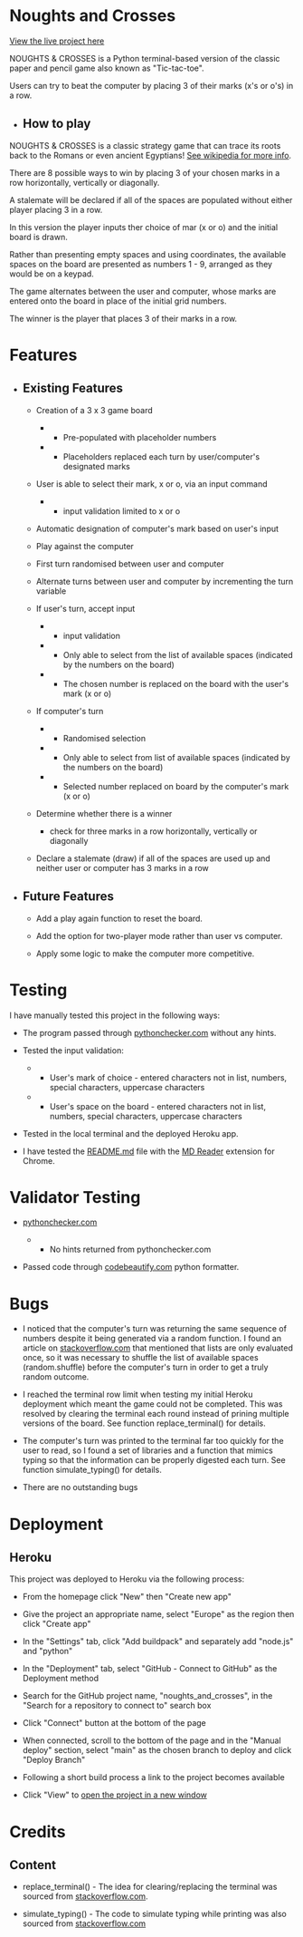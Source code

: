 # Noughts and Crosses

[View the live project here](https://noughts-and-crosses-rm.herokuapp.com/)

NOUGHTS & CROSSES is a Python terminal-based version of the classic paper and pencil game also known as "Tic-tac-toe".

Users can try to beat the computer by placing 3 of their marks (x's or o's) in a row.

+ ## How to play

NOUGHTS & CROSSES is a classic strategy game that can trace its roots back to the Romans or even ancient Egyptians!  [See wikipedia for more info](https://en.wikipedia.org/wiki/Tic-tac-toe).

There are 8 possible ways to win by placing 3 of your chosen marks in a row horizontally, vertically or diagonally.

A stalemate will be declared if all of the spaces are populated without either player placing 3 in a row.

In this version the player inputs ther choice of mar (x or o) and the initial board is drawn.

Rather than presenting empty spaces and using coordinates, the available spaces on the board are presented as numbers 1 - 9, arranged as they would be on a keypad.

The game alternates between the user and computer, whose marks are entered onto the board in place of the initial grid numbers.

The winner is the player that places 3 of their marks in a row.

# Features

+ ## Existing Features

    + Creation of a 3 x 3 game board

        + + Pre-populated with placeholder numbers

        + + Placeholders replaced each turn by user/computer's designated marks
    
    + User is able to select their mark, x or o, via an input command

        + + input validation limited to x or o

    + Automatic designation of computer's mark based on user's input

    + Play against the computer

    + First turn randomised between user and computer

    + Alternate turns between user and computer by incrementing the turn variable

    + If user's turn, accept input 

        + + input validation 
        
        + + Only able to select from the list of available spaces (indicated by the numbers on the board)

        + + The chosen number is replaced on the board with the user's mark (x or o)
    
    + If computer's turn

        + + Randomised selection 
        
        + + Only able to select from list of available spaces (indicated by the numbers on the board)

        + + Selected number replaced on board by the computer's mark (x or o)
    
    + Determine whether there is a winner

        + check for three marks in a row horizontally, vertically or diagonally

    + Declare a stalemate (draw) if all of the spaces are used up and neither user or computer has 3 marks in a row

+ ## Future Features

    + Add a play again function to reset the board.

    + Add the option for two-player mode rather than user vs computer.

    + Apply some logic to make the computer more competitive.

# Testing

I have manually tested this project in the following ways: 

+ The program passed through [pythonchecker.com](https://www.pythonchecker.com/) without any hints.

+ Tested the input validation:

    + + User's mark of choice - entered characters not in list, numbers, special characters, uppercase characters

    + + User's space on the board - entered characters not in list, numbers, special characters, uppercase characters 

+ Tested in the local terminal and the deployed Heroku app.

+ I have tested the [README.md](https://github.com/Rob-Mundy/Noughts_and_Crosses#readme) file with the [MD Reader](https://chrome.google.com/webstore/detail/md-reader/medapdbncneneejhbgcjceippjlfkmkg) extension for Chrome.

# Validator Testing

+ [pythonchecker.com](https://www.pythonchecker.com/)

    + + No hints returned from pythonchecker.com

+ Passed code through [codebeautify.com](https://codebeautify.org/python-formatter-beautifier) python formatter.

# Bugs

+ I noticed that the computer's turn was returning the same sequence of numbers despite it being generated via a random function. I found an article on [stackoverflow.com](https://stackoverflow.com/questions/47937813/random-choice-not-acting-random-at-all) that mentioned that lists are only evaluated once, so it was necessary to shuffle the list of available spaces (random.shuffle) before the computer's turn in order to get a truly random outcome.

+ I reached the terminal row limit when testing my initial Heroku deployment which meant the game could not be completed. This was resolved by clearing the terminal each round instead of prining multiple versions of the board.  See function replace_terminal() for details.

+ The computer's turn was printed to the terminal far too quickly for the user to read, so I found a set of libraries and a function that mimics typing so that the information can be properly digested each turn.  See function simulate_typing() for details.

+ There are no outstanding bugs

# Deployment

## Heroku 

This project was deployed to Heroku via the following process:

+ From the homepage click "New" then "Create new app"

+ Give the project an appropriate name, select "Europe" as the region then click "Create app"

+ In the "Settings" tab, click "Add buildpack" and separately add "node.js" and "python"

+ In the "Deployment" tab, select "GitHub - Connect to GitHub" as the Deployment method

+ Search for the GitHub project name, "noughts_and_crosses", in the "Search for a repository to connect to" search box

+ Click "Connect" button at the bottom of the page

+ When connected, scroll to the bottom of the page and in the "Manual deploy" section, select "main" as the chosen branch to deploy and click "Deploy Branch"

+ Following a short build process a link to the project becomes available

+ Click "View" to [open the project in a new window]()


# Credits

## Content

+ replace_terminal() - The idea for clearing/replacing the terminal was sourced from [stackoverflow.com](https://stackoverflow.com/questions/2084508/clear-terminal-in-python).

+ simulate_typing() - The code to simulate typing while printing was also sourced from [stackoverflow.com](https://stackoverflow.com/questions/58763136/printing-every-thing-slowly-simulate-typing)